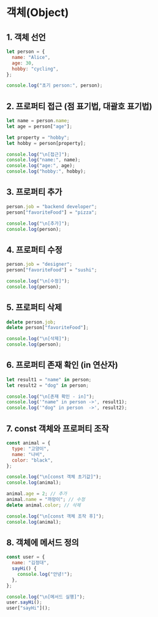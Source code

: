 # 객체(Object)

## 1. 객체 선언

```js
let person = {
  name: "Alice",
  age: 30,
  hobby: "cycling",
};

console.log("초기 person:", person);
```

## 2. 프로퍼티 접근 (점 표기법, 대괄호 표기법)

```js
let name = person.name;
let age = person["age"];

let property = "hobby";
let hobby = person[property];

console.log("\n[접근]");
console.log("name:", name);
console.log("age:", age);
console.log("hobby:", hobby);
```

## 3. 프로퍼티 추가

```js
person.job = "backend developer";
person["favoriteFood"] = "pizza";

console.log("\n[추가]");
console.log(person);
```

## 4. 프로퍼티 수정

```js
person.job = "designer";
person["favoriteFood"] = "sushi";

console.log("\n[수정]");
console.log(person);
```

## 5. 프로퍼티 삭제

```js
delete person.job;
delete person["favoriteFood"];

console.log("\n[삭제]");
console.log(person);
```

## 6. 프로퍼티 존재 확인 (in 연산자)

```js
let result1 = "name" in person;
let result2 = "dog" in person;

console.log("\n[존재 확인 - in]");
console.log('"name" in person ->', result1);
console.log('"dog" in person  ->', result2);
```

## 7. const 객체와 프로퍼티 조작

```js
const animal = {
  type: "고양이",
  name: "나비",
  color: "black",
};

console.log("\n[const 객체 초기값]");
console.log(animal);

animal.age = 2; // 추가
animal.name = "까망이"; // 수정
delete animal.color; // 삭제

console.log("\n[const 객체 조작 후]");
console.log(animal);
```

## 8. 객체에 메서드 정의

```js
const user = {
  name: "김정대",
  sayHi() {
    console.log("안녕!");
  },
};

console.log("\n[메서드 실행]");
user.sayHi();
user["sayHi"]();
```
